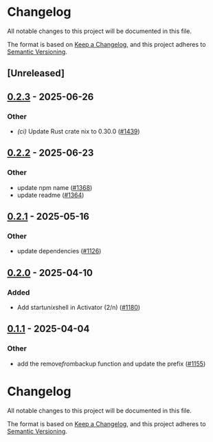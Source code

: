# Changelog

All notable changes to this project will be documented in this file.

The format is based on [Keep a Changelog](https://keepachangelog.com/en/1.0.0/),
and this project adheres to [Semantic Versioning](https://semver.org/spec/v2.0.0.html).

## [Unreleased]

## [0.2.3](https://github.com/conda/rattler/compare/rattler*pty-v0.2.2...rattler*pty-v0.2.3) - 2025-06-26

### Other

- *(ci)* Update Rust crate nix to 0.30.0 ([#1439](https://github.com/conda/rattler/pull/1439))

## [0.2.2](https://github.com/conda/rattler/compare/rattler*pty-v0.2.1...rattler*pty-v0.2.2) - 2025-06-23

### Other

- update npm name ([#1368](https://github.com/conda/rattler/pull/1368))
- update readme ([#1364](https://github.com/conda/rattler/pull/1364))

## [0.2.1](https://github.com/conda/rattler/compare/rattler*pty-v0.2.0...rattler*pty-v0.2.1) - 2025-05-16

### Other

- update dependencies ([#1126](https://github.com/conda/rattler/pull/1126))

## [0.2.0](https://github.com/conda/rattler/compare/rattler*pty-v0.1.1...rattler*pty-v0.2.0) - 2025-04-10

### Added

- Add start*unix*shell in Activator (2/n) ([#1180](https://github.com/conda/rattler/pull/1180))

## [0.1.1](https://github.com/conda/rattler/compare/rattler*pty-v0.1.0...rattler*pty-v0.1.1) - 2025-04-04

### Other

- add the remove*from*backup function and update the prefix ([#1155](https://github.com/conda/rattler/pull/1155))
# Changelog
All notable changes to this project will be documented in this file.

The format is based on [Keep a Changelog](https://keepachangelog.com/en/1.0.0/),
and this project adheres to [Semantic Versioning](https://semver.org/spec/v2.0.0.html).
